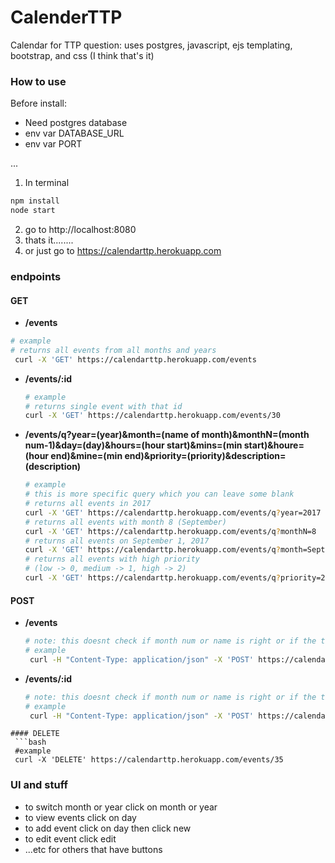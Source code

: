 # CalenderTTP
Calendar for TTP question: uses postgres, javascript, ejs templating, bootstrap, and css (I think that's it)

### How to use
Before install:
- Need postgres database
- env var  DATABASE_URL
- env var PORT

...
1. In terminal
```bash
npm install
node start
```
2. go to http://localhost:8080
3. thats it........
4. or just go to https://calendarttp.herokuapp.com

### endpoints
#### GET
-  __/events__
  ```bash
  # example
  # returns all events from all months and years
   curl -X 'GET' https://calendarttp.herokuapp.com/events
  ```
- __/events/:id__
  ```bash
  # example
  # returns single event with that id
  curl -X 'GET' https://calendarttp.herokuapp.com/events/30
  ```
- __/events/q?year=(year)&month=(name of month)&monthN=(month num-1)&day=(day)&hours=(hour start)&mins=(min start)&houre=(hour end)&mine=(min end)&priority=(priority)&description=(description)__
  ```bash
  # example
  # this is more specific query which you can leave some blank
  # returns all events in 2017
  curl -X 'GET' https://calendarttp.herokuapp.com/events/q?year=2017
  # returns all events with month 8 (September)
  curl -X 'GET' https://calendarttp.herokuapp.com/events/q?monthN=8
  # returns all events on September 1, 2017
  curl -X 'GET' https://calendarttp.herokuapp.com/events/q?month=September&year=2017&day=1
  # returns all events with high priority
  # (low -> 0, medium -> 1, high -> 2)
  curl -X 'GET' https://calendarttp.herokuapp.com/events/q?priority=2
  ```

#### POST
- __/events__
  ```bash
  # note: this doesnt check if month num or name is right or if the time is right (basically you can post anything as long as it fits the datatype)...
  # example   
   curl -H "Content-Type: application/json" -X 'POST' https://calendarttp.herokuapp.com/events -d '{"year": 2017, "monthNum": 8, "month": "September", "day": 1, "hourStart": 0, "minStart": 0, "hourEnd": 1, "minEnd": 0, "priority": 2, "description":"send another event"}'
  ```
- __/events/:id__
  ```bash
  # note: this doesnt check if month num or name is right or if the time is right (basically you can post anything as long as it fits the datatype)...
  # example   
   curl -H "Content-Type: application/json" -X 'POST' https://calendarttp.herokuapp.com/events/35 -d '{"year": 2017, "monthNum": 8, "month": "September", "day": 1, "hourStart": 0, "minStart": 0, "hourEnd": 1, "minEnd": 0, "priority": 2, "description":"edit this event"}'
 ```
#### DELETE
  ```bash
  #example
  curl -X 'DELETE' https://calendarttp.herokuapp.com/events/35
  ```

### UI and stuff
- to switch month or year click on month or year
- to view events click on day
- to add event click on day then click new
- to edit event click edit
- ...etc for others that have buttons

<!-- Must Have Specs
- ~~The UI should have one month hard coded view (Pick any month)~~
- ~~Ignore users/login, just have one hardcoded user~~
- ~~HTML rendered client side~~
- ~~Click on a day box, and be able to create a new event on that day which gets sent to the backend on clicking submit.~~
  - ~~The form should have start time, end time, description and submit.~~
  - ~~Once submit is clicked the form should disappear.~~
  - ~~Event should now appear in that day’s box.~~
  - ~~Events cannot span multiple days. Must start and end the same day.~~
- ~~Show all events the user has on their calendar.~~
- ~~The UI should have 4 rows of 7 boxes (simple case of a 28 day month).~~
- ~~The front end should communicate with an API backend using JSON. Don’t spend a lot of time on the CSS making it look beautiful; just make it functional.~~

Optional Specs (Not required; bonus points available for inclusion of one or more features)
- ~~Switch between months~~
- Week or ~~day view~~(sort of)
- Handle events spanning multiple days
- ~~Handle too many events to fit in your box UI on a given day.~~ (kinda done?)
- ~~You should be able to update/delete events. How you implement this UX is up to you.~~
- ~~The UI should have 5 rows of 7 boxes with the correct date on the correct days.~~


BACK END
Build the backend of the calendar application. The API for the calendar should be the following:

Events (Minimum Required API)
- ~~POST /events~~
  - ~~Should create an event~~
-  ~~GET /events~~
  - ~~Should return all events~~

Events (Optional API. Not required; bonus points available)
- ~~DELETE /events/:id~~
  - ~~Should delete an event~~
- ~~PUT /events/:id~~
  - ~~Should update an existing event~~ -->
